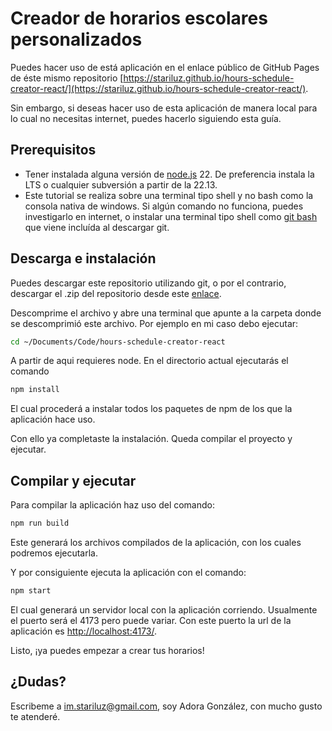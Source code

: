 # Creador de horarios escolares personalizados
Puedes hacer uso de está aplicación en el enlace público de GitHub Pages de éste mismo repositorio [https://stariluz.github.io/hours-schedule-creator-react/](https://stariluz.github.io/hours-schedule-creator-react/).

Sin embargo, si deseas hacer uso de esta aplicación de manera local para lo cual no necesitas internet, puedes hacerlo siguiendo esta guía.

## Prerequisitos
- Tener instalada alguna versión de [node.js](https://nodejs.org/es) 22. De preferencia instala la LTS o cualquier subversión a partir de la 22.13.
- Este tutorial se realiza sobre una terminal tipo shell y no bash como la consola nativa de windows. Si algún comando no funciona, puedes investigarlo en internet, o instalar una terminal tipo shell como [git bash](https://git-scm.com/downloads) que viene incluída al descargar git.

## Descarga e instalación
Puedes descargar este repositorio utilizando git, o por el contrario, descargar el .zip del repositorio desde este [enlace](https://github.com/stariluz/hours-schedule-creator-react/archive/refs/heads/development.zip).

Descomprime el archivo y abre una terminal que apunte a la carpeta donde se descomprimió este archivo. Por ejemplo en mi caso debo ejecutar:

```sh
cd ~/Documents/Code/hours-schedule-creator-react
```

A partir de aqui requieres node. En el directorio actual ejecutarás el comando 

```sh
npm install
```

El cual procederá a instalar todos los paquetes de npm de los que la aplicación hace uso.

Con ello ya completaste la instalación. Queda compilar el proyecto y ejecutar.

## Compilar y ejecutar

Para compilar la aplicación haz uso del comando:

```sh
npm run build
```

Este generará los archivos compilados de la aplicación, con los cuales podremos ejecutarla.

Y por consiguiente ejecuta la aplicación con el comando:

```sh
npm start
```

El cual generará un servidor local con la aplicación corriendo. 
Usualmente el puerto será el 4173 pero puede variar.
Con este puerto la url de la aplicación es [http://localhost:4173/](http://localhost:4173/).

Listo, ¡ya puedes empezar a crear tus horarios!

## ¿Dudas?
Escribeme a im.stariluz@gmail.com, soy Adora González, con mucho gusto te atenderé.